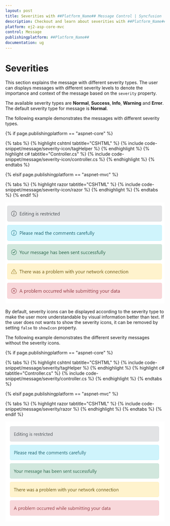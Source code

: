 ```yaml
---
layout: post
title: Severities with ##Platform_Name## Message Control | Syncfusion
description: Checkout and learn about severities with ##Platform_Name## Message control of Syncfusion Essential JS 2 and more details.
platform: ej2-asp-core-mvc
control: Message
publishingplatform: ##Platform_Name##
documentation: ug
---
```


# Severities

This section explains the message with different severity types. The user can displays messages with different severity levels to denote the importance and context of the message based on the `severity` property.

The available severity types are **Normal**, **Success**, **Info**, **Warning** and **Error**. The default severity type for message is **Normal**.

The following example demonstrates the messages with different severity types.

{% if page.publishingplatform == "aspnet-core" %}

{% tabs %}
{% highlight cshtml tabtitle="CSHTML" %}
{% include code-snippet/message/severity-icon/tagHelper %}
{% endhighlight %}
{% highlight c# tabtitle="Controller.cs" %}
{% include code-snippet/message/severity-icon/controller.cs %}
{% endhighlight %}
{% endtabs %}

{% elsif page.publishingplatform == "aspnet-mvc" %}

{% tabs %}
{% highlight razor tabtitle="CSHTML" %}
{% include code-snippet/message/severity-icon/razor %}
{% endhighlight %}
{% endtabs %}
{% endif %}

![Message Control Severity Icon](images/message-severity-icon.png)

By default, severity icons can be displayed according to the severity type to make the user more understandable by visual information better than text. If the user does not wants to show the severity icons, it can be removed by setting `false` to `showIcon` property.

The following example demonstrates the different severity messages without the severity icons.

{% if page.publishingplatform == "aspnet-core" %}

{% tabs %}
{% highlight cshtml tabtitle="CSHTML" %}
{% include code-snippet/message/severity/tagHelper %}
{% endhighlight %}
{% highlight c# tabtitle="Controller.cs" %}
{% include code-snippet/message/severity/controller.cs %}
{% endhighlight %}
{% endtabs %}

{% elsif page.publishingplatform == "aspnet-mvc" %}

{% tabs %}
{% highlight razor tabtitle="CSHTML" %}
{% include code-snippet/message/severity/razor %}
{% endhighlight %}
{% endtabs %}
{% endif %}

![Message Control Severity](images/message-severity.png)